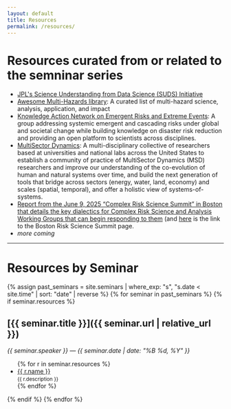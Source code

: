 ```yaml
---
layout: default
title: Resources
permalink: /resources/
---
```


# Resources curated from or related to the semninar series
- [JPL's Science Understanding from Data Science (SUDS) Initiative](https://www.jpl.nasa.gov/go/suds/)
- [Awesome Multi-Hazards library](https://github.com/rmcgranaghan/awesome-multihazard/): A curated list of multi-hazard science, analysis, application, and impact
- [Knowledge Action Network on Emergent Risks and Extreme Events](https://www.risk-kan.org/): A group addressing systemic emergent and cascading risks under global and societal change while building knowledge on disaster risk reduction and providing an open platform to scientists across disciplines.
- [MultiSector Dynamics](https://multisectordynamics.org/): A multi-disciplinary collective of researchers based at universities and national labs across the United States to establish a community of practice of MultiSector Dynamics (MSD) researchers and improve our understanding of the co-evolution of human and natural systems over time, and build the next generation of tools that bridge across sectors (energy, water, land, economy) and scales (spatial, temporal), and offer a holistic view of systems-of-systems.
- [Report from the June 9, 2025 “Complex Risk Science Summit” in Boston that details the key dialectics for Complex Risk Science and Analysis Working Groups that can begin responding to them](https://zenodo.org/records/17122711) (and [here](https://ai.northeastern.edu/event/boston-area-complex-risk-science-exploring-new-frontiers-and-a-new-community-for-understanding-risk) is the link to the Boston Risk Science Summit page.
- _more coming_


---

# Resources by Seminar


{% assign past_seminars = site.seminars | where_exp: "s", "s.date < site.time" | sort: "date" | reverse %}
{% for seminar in past_seminars %}
  {% if seminar.resources %}
  ## [{{ seminar.title }}]({{ seminar.url | relative_url }})
  *{{ seminar.speaker }} — {{ seminar.date | date: "%B %d, %Y" }}*

  <ul>
    {% for r in seminar.resources %}
      <li>
        <a href="{{ r.url }}" target="_blank">{{ r.name }}</a><br>
        <small>{{ r.description }}</small>
      </li>
    {% endfor %}
  </ul>
  {% endif %}
{% endfor %}

